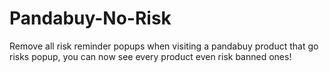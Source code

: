 # Pandabuy-No-Risk
Remove all risk reminder popups when visiting a pandabuy product that go risks popup, you can now see every product even risk banned ones!
